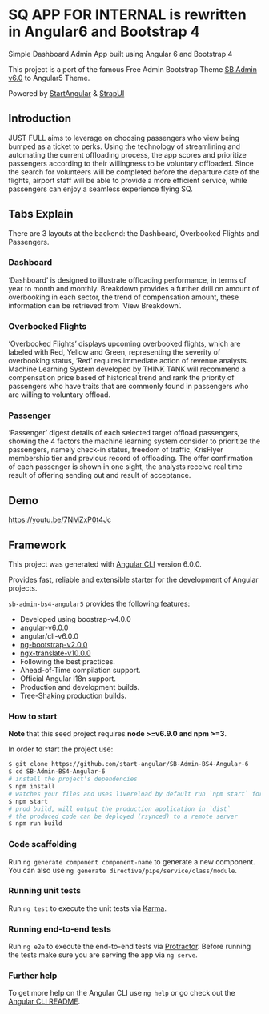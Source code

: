 # SQ APP FOR INTERNAL is rewritten in Angular6 and Bootstrap 4

Simple Dashboard Admin App built using Angular 6 and Bootstrap 4

This project is a port of the famous Free Admin Bootstrap Theme [SB Admin v6.0](http://startbootstrap.com/template-overviews/sb-admin-2/) to Angular5 Theme.

Powered by [StartAngular](http://startangular.com/) & [StrapUI](http://strapui.com/)

## Introduction

JUST FULL aims to leverage on choosing passengers who view being bumped as a ticket to perks. Using the technology of streamlining and automating the current offloading process, the app scores and prioritize passengers according to their willingness to be voluntary offloaded. Since the search for volunteers will be completed before the departure date of the flights, airport staff will be able to provide a more efficient service, while passengers can enjoy a seamless experience flying SQ.

## Tabs Explain
There are 3 layouts at the backend: the Dashboard, Overbooked Flights and Passengers.

### Dashboard

‘Dashboard’ is designed to illustrate offloading performance, in terms of year to month and monthly. Breakdown provides a further drill on amount of overbooking in each sector, the trend of compensation amount, these information can be retrieved from ‘View Breakdown’.

### Overbooked Flights
‘Overbooked Flights’ displays upcoming overbooked flights, which are labeled with Red, Yellow and Green, representing the severity of overbooking status, ‘Red’ requires immediate action of revenue analysts. Machine Learning System developed by THINK TANK will recommend a compensation price based of historical trend and rank the priority of passengers who have traits that are commonly found in passengers who are willing to voluntary offload.  

### Passenger
‘Passenger’ digest details of each selected target offload passengers, showing the 4 factors the machine learning system consider to prioritize the passengers, namely check-in status, freedom of traffic, KrisFlyer membership tier and previous record of offloading. The offer confirmation of each passenger is shown in one sight, the analysts receive real time result of offering sending out and result of acceptance.

## Demo
https://youtu.be/7NMZxP0t4Jc

## Framework

This project was generated with [Angular CLI](https://github.com/angular/angular-cli) version 6.0.0.

Provides fast, reliable and extensible starter for the development of Angular projects.

`sb-admin-bs4-angular5` provides the following features:

*   Developed using boostrap-v4.0.0
*   angular-v6.0.0
*   angular/cli-v6.0.0
*   [ng-bootstrap-v2.0.0](https://github.com/ng-bootstrap/)
*   [ngx-translate-v10.0.0](https://github.com/ngx-translate)
*   Following the best practices.
*   Ahead-of-Time compilation support.
*   Official Angular i18n support.
*   Production and development builds.
*   Tree-Shaking production builds.

### How to start

**Note** that this seed project requires **node >=v6.9.0 and npm >=3**.

In order to start the project use:

```bash
$ git clone https://github.com/start-angular/SB-Admin-BS4-Angular-6
$ cd SB-Admin-BS4-Angular-6
# install the project's dependencies
$ npm install
# watches your files and uses livereload by default run `npm start` for a dev server. Navigate to `http://localhost:4200/`. The app will automatically reload if you change any of the source files.
$ npm start
# prod build, will output the production application in `dist`
# the produced code can be deployed (rsynced) to a remote server
$ npm run build
```

### Code scaffolding

Run `ng generate component component-name` to generate a new component. You can also use `ng generate directive/pipe/service/class/module`.

### Running unit tests

Run `ng test` to execute the unit tests via [Karma](https://karma-runner.github.io).

### Running end-to-end tests

Run `ng e2e` to execute the end-to-end tests via [Protractor](http://www.protractortest.org/).
Before running the tests make sure you are serving the app via `ng serve`.

### Further help

To get more help on the Angular CLI use `ng help` or go check out the [Angular CLI README](https://github.com/angular/angular-cli/blob/master/README.md).



